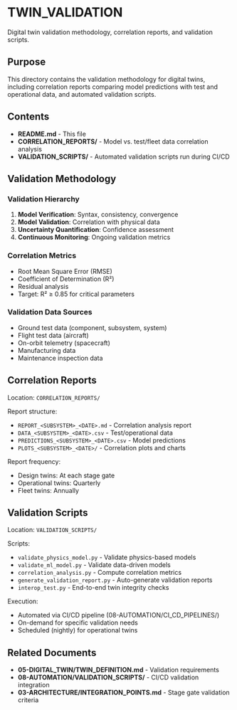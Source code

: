 # TWIN_VALIDATION

Digital twin validation methodology, correlation reports, and validation scripts.

## Purpose

This directory contains the validation methodology for digital twins, including correlation reports comparing model predictions with test and operational data, and automated validation scripts.

## Contents

- **README.md** - This file
- **CORRELATION_REPORTS/** - Model vs. test/fleet data correlation analysis
- **VALIDATION_SCRIPTS/** - Automated validation scripts run during CI/CD

## Validation Methodology

### Validation Hierarchy
1. **Model Verification**: Syntax, consistency, convergence
2. **Model Validation**: Correlation with physical data
3. **Uncertainty Quantification**: Confidence assessment
4. **Continuous Monitoring**: Ongoing validation metrics

### Correlation Metrics
- Root Mean Square Error (RMSE)
- Coefficient of Determination (R²)
- Residual analysis
- Target: R² ≥ 0.85 for critical parameters

### Validation Data Sources
- Ground test data (component, subsystem, system)
- Flight test data (aircraft)
- On-orbit telemetry (spacecraft)
- Manufacturing data
- Maintenance inspection data

## Correlation Reports

Location: `CORRELATION_REPORTS/`

Report structure:
- `REPORT_<SUBSYSTEM>_<DATE>.md` - Correlation analysis report
- `DATA_<SUBSYSTEM>_<DATE>.csv` - Test/operational data
- `PREDICTIONS_<SUBSYSTEM>_<DATE>.csv` - Model predictions
- `PLOTS_<SUBSYSTEM>_<DATE>/` - Correlation plots and charts

Report frequency:
- Design twins: At each stage gate
- Operational twins: Quarterly
- Fleet twins: Annually

## Validation Scripts

Location: `VALIDATION_SCRIPTS/`

Scripts:
- `validate_physics_model.py` - Validate physics-based models
- `validate_ml_model.py` - Validate data-driven models
- `correlation_analysis.py` - Compute correlation metrics
- `generate_validation_report.py` - Auto-generate validation reports
- `interop_test.py` - End-to-end twin integrity checks

Execution:
- Automated via CI/CD pipeline (08-AUTOMATION/CI_CD_PIPELINES/)
- On-demand for specific validation needs
- Scheduled (nightly) for operational twins

## Related Documents

- **05-DIGITAL_TWIN/TWIN_DEFINITION.md** - Validation requirements
- **08-AUTOMATION/VALIDATION_SCRIPTS/** - CI/CD validation integration
- **03-ARCHITECTURE/INTEGRATION_POINTS.md** - Stage gate validation criteria
